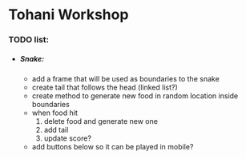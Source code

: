 # Tohani Workshop

### TODO list:

- ##### Snake:
    - add a frame that will be used as boundaries to the snake
    - create tail that follows the head (linked list?)
    - create method to generate new food in random location inside boundaries
    - when food hit
        1. delete food and generate new one
        2. add tail
        3. update score?
    - add buttons below so it can be played in mobile?